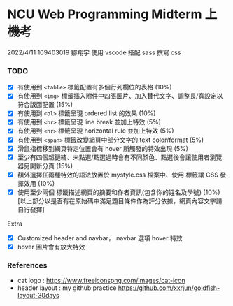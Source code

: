 # NCU Web Programming Midterm 上機考 
2022/4/11 109403019 鄒翔宇
使用 vscode 搭配 sass 撰寫 css

### TODO
- [x]  有使用到 `<table>` 標籤配置有多個行列欄位的表格 (10%)
- [x]  有使用到 `<img>` 標籤插入附件中四張圖片、加入替代文字、調整長/寬設定以符合版面配置 (15%)
- [x]  有使用到 `<ol>` 標籤呈現 ordered list 的效果 (10%)
- [x]  有使用到 `<br>` 標籤呈現 line break 並加上特效 (5%)
- [x]  有使用到 `<hr>` 標籤呈現 horizontal rule 並加上特效 (5%)
- [x]  有使用到 `<span>` 標籤改變網頁中部分文字的 text color/format (5%)
- [x]  滑鼠指標移到網頁特定位置會有 hover 所觸發的特效出現 (5%)
- [x]  至少有四個超鏈結、未點選/點選過時會有不同顏色、點選後會讓使用者瀏覽器另開新分頁 (15%)
- [x]  額外選擇任兩種特效的語法放置於 mystyle.css 檔案中、使用 <link> 標籤讓 CSS 發揮效用 (10%)
- [x]  使用至少兩個 <meta> 標籤描述網頁的摘要和作者資訊(包含你的姓名及學號) (10%)
[以上部分以是否有在原始碼中滿足題目條件作為評分依據，網頁內容文字請自行發揮]

Extra
- [x] Customized header and navbar， navbar 選項 hover 特效
- [x] hover 圖片會有放大特效

### References
- cat logo : https://www.freeiconspng.com/images/cat-icon
- header layout : my github practice https://github.com/xxrjun/goldfish-layout-30days
